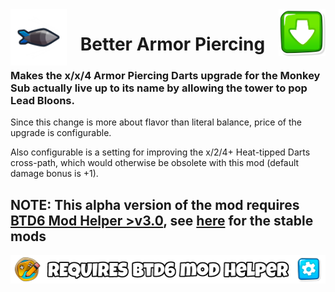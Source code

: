 <a href="https://github.com/doombubbles/better-armor-piercing/releases/latest/download/BetterArmorPiercing.dll">
    <img align="left" alt="Icon" height="90" src="Icon.png">
    <img align="right" alt="Download" height="75" src="https://raw.githubusercontent.com/gurrenm3/BTD-Mod-Helper/master/BloonsTD6%20Mod%20Helper/Resources/DownloadBtn.png">
</a>

<h1 align="center">Better Armor Piercing</h1>

### Makes the x/x/4 Armor Piercing Darts upgrade for the Monkey Sub actually live up to its name by allowing the tower to pop Lead Bloons.

Since this change is more about flavor than literal balance, price of the upgrade is configurable.

Also configurable is a setting for improving the x/2/4+ Heat-tipped Darts cross-path, which would otherwise be obsolete with this mod (default damage bonus is +1).

## NOTE: This alpha version of the mod requires [BTD6 Mod Helper >v3.0](https://github.com/gurrenm3/BTD-Mod-Helper/wiki/Mod-Helper-3.0-Alpha), see [here](https://github.com/doombubbles/BTD6-Mods#readme) for the stable mods
[![Requires BTD6 Mod Helper](https://raw.githubusercontent.com/gurrenm3/BTD-Mod-Helper/master/banner.png)](https://github.com/gurrenm3/BTD-Mod-Helper#readme)

